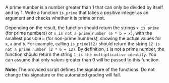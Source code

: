 A prime number is a number greater than 1 that can only be divided by itself and by 1. Write a function `is_prime` that takes a _positive_ integer as an argument and checks whether it is prime or not.

Depending on the result, the function should return the strings `x is prime` (for prime numbers) or `x is not a prime number (a * b = x)`, with the smallest possible `a` (for non-prime numbers), showing the actual values for `x`, `a` and `b`. For example, calling `is_prime(12)` should return the string `12 is not a prime number (2 * 6 = 12)`. By definition, `1` is not a prime number, the function should return the string `1 is the multiplicative identity`. You can assume that only values greater than 0 will be passed to this function.

**Note:** The provided script defines the signature of the functions. Do not change this signature or the automated grading will fail.

